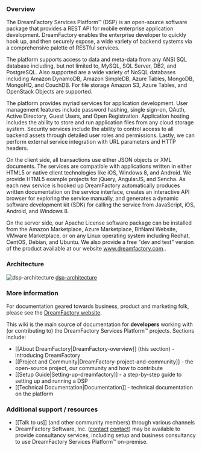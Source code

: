 ### Overview

The DreamFactory Services Platform&trade; (DSP) is an open-source software package that provides a REST API for mobile enterprise application development. DreamFactory enables the enterprise developer to quickly hook up, and then securely expose, a wide variety of backend systems via a comprehensive palette of RESTful services.

The platform supports access to data and meta-data from any ANSI SQL database including, but not limited to, MySQL, SQL Server, DB2, and PostgreSQL. Also supported are a wide variety of NoSQL databases including Amazon DynamoDB, Amazon SimpleDB, Azure Tables, MongoDB, MongoHQ, and CouchDB. For file storage Amazon S3, Azure Tables, and OpenStack Objects are supported.

The platform provides myriad services for application development. User management features include password hashing, single sign-on, OAuth, Active Directory, Guest Users, and Open Registration. Application hosting includes the ability to store and run application files from any cloud storage system. Security services include the ability to control access to all backend assets through detailed user roles and permissions. Lastly, we can perform external service integration with URL parameters and HTTP headers.

On the client side, all transactions use either JSON objects or XML documents. The services are compatible with applications written in either HTML5 or native client technologies like iOS, Windows 8, and Android. We provide HTML5 example projects for jQuery, AngularJS, and Sencha. As each new service is hooked up DreamFactory automatically produces written documentation on the service interface, creates an interactive API browser for exploring the service manually, and generates a dynamic software development kit (SDK) for calling the service from JavaScript, iOS, Android, and Windows 8.

On the server side, our Apache License software package can be installed from the Amazon Marketplace, Azure Marketplace, BitNami Website, VMware Marketplace, or on any Linux operating system including Redhat, CentOS, Debian, and Ubuntu. We also provide a free "dev and test" version of the product available at our website www.dreamfactory.com..

### Architecture

![dsp-architecture] [dsp-architecture]

### More information

For documentation geared towards business, product and marketing folk, please see the [DreamFactory website](http://dreamfactory.com).

This wiki is the main source of documentation for **developers** working with (or contributing to) the DreamFactory Services Platform&trade; projects. Sections include:
* [[About DreamFactory|DreamFactory-overview]] (this section) - introducing DreamFactory
* [[Project and Community|DreamFactory-project-and-community]] - the open-source project, our community and how to contribute
* [[Setup Guide|Setting-up-dreamfactory]] - a step-by-step guide to setting up and running a DSP
* [[Technical Documentation|Documentation]] - technical documentation on the platform

### Additional support / resources

* [[Talk to us]] (and other community members) through various channels
* DreamFactory Software, Inc. ([contact] [contact]) may be available to provide consultancy services, including setup and business consultancy to use DreamFactory Services Platform&trade; on-premise.

[contact]: mailto:support@dreamfactory.com
[dsp-architecture]: /dreamfactorysoftware/dsp-core/wiki/images/dsp-architecture.png

